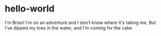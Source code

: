 # hello-world
I'm Brian!
I'm on an adventure and I don't know where it's taking me. But I've dipped my toes in the water, and I'm coming for the cake.
